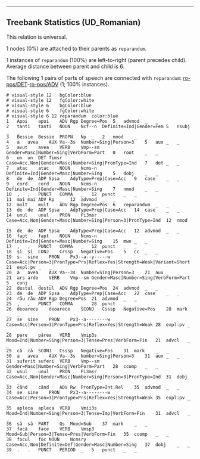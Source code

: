 

--------------------------------------------------------------------------------

## Treebank Statistics (UD_Romanian)

This relation is universal.

1 nodes (0%) are attached to their parents as `reparandum`.

1 instances of `reparandum` (100%) are left-to-right (parent precedes child).
Average distance between parent and child is 6.

The following 1 pairs of parts of speech are connected with `reparandum`: [ro-pos/DET]()-[ro-pos/ADV]() (1; 100% instances).


~~~ conllu
# visual-style 12	bgColor:blue
# visual-style 12	fgColor:white
# visual-style 6	bgColor:blue
# visual-style 6	fgColor:white
# visual-style 6 12 reparandum	color:blue
1	Apoi	apoi	ADV	Rgp	Degree=Pos	5	advmod	_	_
2	tanti	tanti	NOUN	Ncf--n	Definite=Ind|Gender=Fem	5	nsubj	_	_
3	Bessie	Bessie	PROPN	Np	_	2	nmod	_	_
4	a	avea	AUX	Va--3s	Number=Sing|Person=3	5	aux	_	_
5	avut	avea	VERB	Vmp--sm	Gender=Masc|Number=Sing|VerbForm=Part	0	root	_	_
6	un	un	DET	Timsr	Case=Acc,Nom|Gender=Masc|Number=Sing|PronType=Ind	7	det	_	_
7	atac	atac	NOUN	Ncms-n	Definite=Ind|Gender=Masc|Number=Sing	5	dobj	_	_
8	de	de	ADP	Spsa	AdpType=Prep|Case=Acc	9	case	_	_
9	cord	cord	NOUN	Ncms-n	Definite=Ind|Gender=Masc|Number=Sing	7	nmod	_	_
10	,	,	PUNCT	COMMA	_	12	punct	_	_
11	mai	mai	ADV	Rp	_	12	advmod	_	_
12	mult	mult	ADV	Rgp	Degree=Pos	6	reparandum	_	_
13	de	de	ADP	Spsa	AdpType=Prep|Case=Acc	14	case	_	_
14	unul	unul	PRON	Pi3msr	Case=Acc,Nom|Gender=Masc|Number=Sing|Person=3|PronType=Ind	12	nmod	_	_
15	de	de	ADP	Spsa	AdpType=Prep|Case=Acc	12	advmod	_	_
16	fapt	fapt	NOUN	Ncms-n	Definite=Ind|Gender=Masc|Number=Sing	15	mwe	_	_
17	,	,	PUNCT	COMMA	_	12	punct	_	_
18	și	și	CONJ	Crssp	Negative=Pos	5	cc	_	_
19	s-	sine	PRON	Px3--a--y-----w	Case=Acc|Person=3|PronType=Prs|Reflex=Yes|Strength=Weak|Variant=Short	21	expl:pv	_	_
20	a	avea	AUX	Va--3s	Number=Sing|Person=3	21	aux	_	_
21	ars	arde	VERB	Vmp--sm	Gender=Masc|Number=Sing|VerbForm=Part	5	conj	_	_
22	destul	destul	ADV	Rgp	Degree=Pos	24	advmod	_	_
23	de	de	ADP	Spsa	AdpType=Prep|Case=Acc	22	case	_	_
24	rău	rău	ADV	Rgp	Degree=Pos	21	advmod	_	_
25	,	,	PUNCT	COMMA	_	28	punct	_	_
26	deoarece	deoarece	SCONJ	Csssp	Negative=Pos	28	mark	_	_
27	se	sine	PRON	Px3--a--------w	Case=Acc|Person=3|PronType=Prs|Reflex=Yes|Strength=Weak	28	expl:pv	_	_
28	pare	părea	VERB	Vmip3s	Mood=Ind|Number=Sing|Person=3|Tense=Pres|VerbForm=Fin	21	advcl	_	_
29	că	că	SCONJ	Csssp	Negative=Pos	31	mark	_	_
30	a	avea	AUX	Va--3s	Number=Sing|Person=3	31	aux	_	_
31	suferit	suferi	VERB	Vmp--sm	Gender=Masc|Number=Sing|VerbForm=Part	28	ccomp	_	_
32	unul	unul	PRON	Pi3msr	Case=Acc,Nom|Gender=Masc|Number=Sing|Person=3|PronType=Ind	31	dobj	_	_
33	când	când	ADV	Rw	PronType=Int,Rel	35	advmod	_	_
34	se	sine	PRON	Px3--a--------w	Case=Acc|Person=3|PronType=Prs|Reflex=Yes|Strength=Weak	35	expl:pv	_	_
35	apleca	apleca	VERB	Vmii3s	Mood=Ind|Number=Sing|Person=3|Tense=Imp|VerbForm=Fin	31	advcl	_	_
36	să	să	PART	Qs	Mood=Sub	37	mark	_	_
37	facă	face	VERB	Vmsp3	Mood=Sub|Person=3|Tense=Pres|VerbForm=Fin	35	ccomp	_	_
38	focul	foc	NOUN	Ncmsry	Case=Acc,Nom|Definite=Def|Gender=Masc|Number=Sing	37	dobj	_	_
39	.	.	PUNCT	PERIOD	_	5	punct	_	_

~~~


